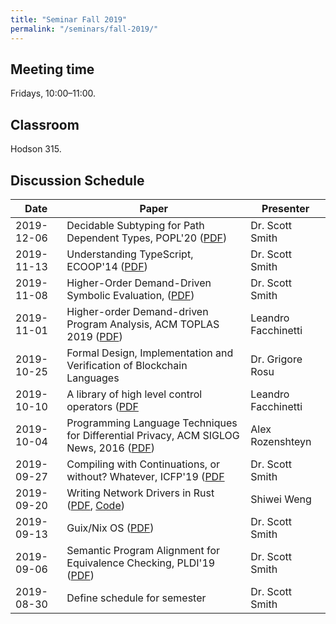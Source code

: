 ```yaml
---
title: "Seminar Fall 2019"
permalink: "/seminars/fall-2019/"
---
```


Meeting time
------------

Fridays, 10:00–11:00.

Classroom
---------

Hodson 315.

Discussion Schedule
-------------------

| Date       | Paper                                                                                                                                                                                            | Presenter           |
| ---------- | ------------------------------------------------------------------------------------------------------------------------------------------------------------------------------------------------ | ------------------- |
| 2019-12-06 | Decidable Subtyping for Path Dependent Types, POPL'20 ([PDF](https://homepages.ecs.vuw.ac.nz/~alex/files/MackayPotaninAldrichGrovesPOPL2020.pdf))                                                | Dr. Scott Smith     |
| 2019-11-13 | Understanding TypeScript, ECOOP'14 ([PDF](https://users.soe.ucsc.edu/~abadi/Papers/FTS-submitted.pdf))                                                                                           | Dr. Scott Smith     |
| 2019-11-08 | Higher-Order Demand-Driven Symbolic Evaluation, ([PDF](https://pl.cs.jhu.edu/projects/demand-driven-program-analysis/papers/higher-order-demand-driven-symbolic-execution-preprint.pdf))         | Dr. Scott Smith     |
| 2019-11-01 | Higher-order Demand-driven Program Analysis, ACM TOPLAS 2019 ([PDF](http://pl.cs.jhu.edu/projects/demand-driven-program-analysis/papers/higher-order-demand-driven-program-analysis-toplas.pdf)) | Leandro Facchinetti |
| 2019-10-25 | Formal Design, Implementation and Verification of Blockchain Languages                                                                                                                           | Dr. Grigore Rosu    |
| 2019-10-10 | A library of high level control operators ([PDF](https://dl.acm.org/citation.cfm?id=181891)                                                                                                      | Leandro Facchinetti |
| 2019-10-04 | Programming Language Techniques for Differential Privacy, ACM SIGLOG News, 2016 ([PDF](https://dl.acm.org/citation.cfm?id=2893591))                                                              | Alex Rozenshteyn    |
| 2019-09-27 | Compiling with Continuations, or without? Whatever, ICFP'19 ([PDF](https://www.cs.purdue.edu/homes/rompf/papers/cong-icfp19.pdf)                                                                 | Dr. Scott Smith     |
| 2019-09-20 | Writing Network Drivers in Rust ([PDF](https://www.net.in.tum.de/fileadmin/bibtex/publications/theses/2018-ixy-rust.pdf), [Code](https://github.com/ixy-languages/ixy-languages))                | Shiwei Weng         |
| 2019-09-13 | Guix/Nix OS ([PDF](https://nixos.org/~eelco/pubs/nixos-jfp-submitted.pdf))                                                                                                                       | Dr. Scott Smith     |
| 2019-09-06 | Semantic Program Alignment for Equivalence Checking, PLDI'19 ([PDF](http://theory.stanford.edu/~aiken/publications/papers/pldi19.pdf))                                                           | Dr. Scott Smith     |
| 2019-08-30 | Define schedule for semester                                                                                                                                                                     | Dr. Scott Smith     |